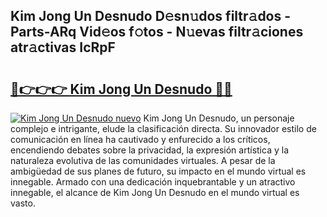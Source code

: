 ## Kim Jong Un Desnudo D𝚎sn𝚞dos filtr𝚊dos - Parts-ARq Vid𝚎os f𝚘tos - N𝚞evas filtr𝚊ciones atr𝚊ctivas IcRpF

# <h2><a href="http://mb3ymh.tromn.icu/?c=Kim+Jong+Un+Desnudo">🔗👉👉👉 Kim Jong Un Desnudo 🔗🔗</a></h2>

[![Kim Jong Un Desnudo nuevo](https://i.imgur.com/pEAQMta.gif)](http://mb3ymh.tromn.icu/?c=Kim+Jong+Un+Desnudo)
Kim Jong Un Desnudo, un personaje complejo e intrigante, elude la clasificación directa. Su innovador estilo de comunicación en línea ha cautivado y enfurecido a los críticos, encendiendo debates sobre la privacidad, la expresión artística y la naturaleza evolutiva de las comunidades virtuales. A pesar de la ambigüedad de sus planes de futuro, su impacto en el mundo virtual es innegable. Armado con una dedicación inquebrantable y un atractivo innegable, el alcance de Kim Jong Un Desnudo en el mundo virtual es vasto.
